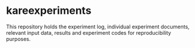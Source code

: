 # kareexperiments
This repository holds the experiment log, individual experiment documents, relevant input data, results and experiment codes for reproducibility purposes.
